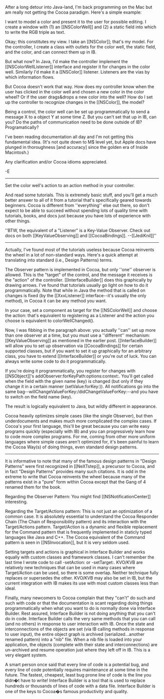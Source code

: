 

After a long detour into Java-land, I'm back programming on the Mac but am really not getting the Cocoa paradigm.  Here's a simple example:

I want to model a color and present it to the user for possible editing.  I create a window with (1) an [[NSColorWell]] and (2) a static field into which to write the RGB triple as text.

Okay; this constitutes my view.  I take an [[NSColor]]; that's my model.  For the controller, I create a class with outlets for the color well, the static field, and the color, and can connect them up in IB.

But what now?  In Java, I'd make the controller implement the [[NSColorWellListener]] interface and register it for changes in the color well.  Similarly I'd make it a [[NSColor]] listener.  Listeners are the vias by which information flows.

But Cocoa doesn't work that way.  How does my controller know when the user has clicked in the color well and chosen a new color in the color wheel?  Or if the user drags&drops a new color into the well?  How do I set up the controller to recognize changes in the [[NSColor]], the model?

Being a control, the color well can be set up programmatically to send a message X to a object Y at some time Z.  But you can't set that up in IB, can you?  Do the paths of communication need to be done outside of IB?  Programatically?

I've been reading documentation all day and I'm not getting this fundamental idea.  (It's not quite down to M$ level yet, but Apple docs have plunged in thoroughness [and accuracy] since the golden era of Inside Macintosh.)  

Any clarification and/or Cocoa idioms appreciated.

-E

----

Set the color well's action to an action method in your controller.

And read some tutorials. This is extremely basic stuff, and you'll get a much better answer to all of it from a tutorial that's specifically geared towards beginners. Cocoa is different from ''everything'' else out there, so don't expect to be able to succeed without spending lots of quality time with tutorials, books, and docs just because you have lots of experience with other things.

''BTW, the equivalent of a "Listener" is a Key-Value Observer. Check out docs on both [[KeyValueObserving]] and [[CocoaBindings]]. --[[JediKnil]]''

----

Actually, I've found most of the tutorials useless because Cocoa reinvents the wheel in a lot of non-standard ways.  Here's a quick attempt at translating into standard (i.e., Design Patterns) terms.  

The Observer pattern is implemented in Cocoa, but only ''one'' observer is allowed.  This is the "target" of the control, and the message it receives is the "action" of the controller.  [[InterfaceBuilder]] does this graphically by drawing arrows. I've found that tutorials usually go light on how to do it programmatically.  Note that while in Java the method that is called on changes is fixed (by the [[XxxListener]] interface--it's usually the only method), in Cocoa it can be any method you want.

In your case, set a component as target for the [[NSColorWell]] and choose the action: that's equivalent to registering as a Listener and the action you choose is equivalent to colorWellChanged().

Now, I was fibbing in the paragraph above: you actually ''can'' set up more than one observer at a time, but you must use a ''different'' mechanism: [[KeyValueObserving]] as mentioned in the earlier post.  [[InterfaceBuilder]] will allow you to set up observation via [[CocoaBindings]] for certain supported classes, but if you want to set it up graphically for an arbitrary class, you have to extend [[InterfaceBuilder]] or you're out of luck.  You can always write some code to do it programmatically.

If you're doing it programmatically, you register for changes with [[NSObject]]'s addObserver:forKeyPath:options:context:.  You'll get called when the field with the given name (key) is changed (but only if they change it in a certain manner (setValue:forKey:)).  All notifications go into the same bag--willChangeValueForKey:/didChangeValueForKey:--and you have to switch on the field name (key).

The result is logically equivalent to Java, but wildly different in appearance.

Cocoa heavily optimizes simple cases (like the single Observer), but then underdocuments and makes much more complicated the complex cases.  If Cocoa's your first language, this'll be great because you can write easy programs quickly (especially with IB) and you can progressively learn how to code more complex programs.  For me, coming from other more uniform languages where simple cases aren't optimized for, it's been painful to learn the Cocoa Way(s) of doing things, even standard design patterns.

----
It is informative to note that many of the famous design patterns in "Design Patterns" were first recognized in [[NeXTstep]], a precursor to Cocoa, and in fact "Design Patterns" provides many such citations.  It is odd in the extreme to write that Cocoa reinvents the wheel because many of the patterns exist in a "pure" form within Cocoa except that the Gang of 4 renamed them for the book.

Regarding the Observer Pattern: You might find [[NSNotificationCenter]] interesting.

Regarding the Target/Actions pattern: This is not just an optimization of a common case.  It is absolutely essential to understand the Cocoa Responder Chain (The Chain of Responsibility pattern) and its interaction with the Target/Actions pattern.  Target/Action is a dynamic and flexible replacement for the Command pattern that is frequently implemented in staticly typed languages like Java and C++.  The Cocoa equivalent of the Command pattern is seen in [[NSInvocation]], but it is very seldom used.

Setting targets and actions is graphical in Interface Builder and works equally with custom classes and framework classes.  I can't remember the last time I wrote code to call -setAction: or -setTarget:.  KVO/KVB are relatively new techniques that can be used in many cases where Target/Action can be used, so there is some overlap.  Neither technique fully replaces or supersedes the other.  KVO/KVB may also be set in IB, but the current integration with IB makes its use with most custom classes less than ideal.

Finally, many newcomers to Cocoa complain that they "can't" do such and such with code or that the documentation is scant regarding doing things programmatically when what you want to do is normally done via Interface Builder.  Rest assured, Interface Builder is not doing anything that you can't do in code.  Interface Builder calls the very same methods that you can call (and no others) in response to user interaction with IB.  Once the state and interconnections of the objects are set (via IB calling methods in response to user input), the entire object graph is archived (serialized...another renamed pattern) into a "nib" file.  When a nib file is loaded into your application, the objects (complete with their state and interconnections) are un-archived and resume operation just where they left off in IB.  This is a very elegant system.

A smart person once said that every line of code is a potential bug, and every line of code potentially requires maintenance at some time in the future.  The fastest, cheapest, least bug prone line of code is the line you didn�t have to write!  Interface Builder is a tool that is used to replace hundreds or thousands of lines of code with a data file.  Interface Builder is one of the keys to Cocoa�s famous productivity and quality.